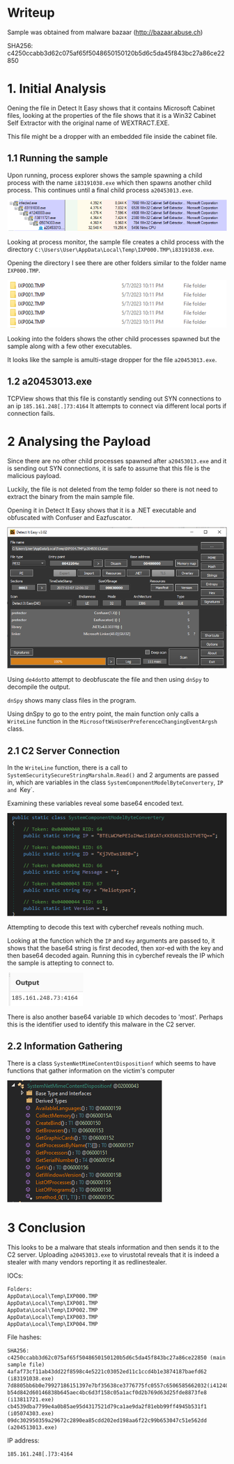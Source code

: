 # Writeup

Sample was obtained from malware bazaar (http://bazaar.abuse.ch)

SHA256: c4250ccabb3d62c075af65f5048650150120b5d6c5da45f843bc27a86ce22850

# 1. Initial Analysis

Oening the file in Detect It Easy shows that it contains Microsoft Cabinet files, looking at the properties of the file shows that it is a Win32 Cabinet Self Extractor with the original name of WEXTRACT.EXE. 

This file might be a dropper with an embedded file inside the cabinet file. 

## 1.1 Running the sample

Upon running, process explorer shows the sample spawning a child process with the name `i83191038.exe` which then spawns another child process. This continues until a final child process `a20453013.exe`.

![Process Explorer](images/processexplorer.png)

Looking at process monitor, the sample file creates a child process with the directory `C:\Users\User\AppData\Local\Temp\IXP000.TMP\i83191038.exe`.

Opening the directory I see there are other folders similar to the folder name `IXP000.TMP`.

![IXP000>TMP Folders](images/IXP000TMP.png)

Looking into the folders shows the other child processes spawned but the sample along with a few other executables.

It looks like the sample is amulti-stage dropper for the file `a20453013.exe`. 

## 1.2 a20453013.exe

TCPView shows that this file is constantly sending out SYN connections to an ip `185.161.248[.]73:4164` It attempts to connect via different local ports if connection fails.

# 2 Analysing the Payload

Since there are no other child processes spawned after `a20453013.exe` and it is sending out SYN connections, it is safe to assume that this file is the malicious payload.

Luckily, the file is not deleted from the temp folder so there is not need to extract the binary from the main sample file.

Opening it in Detect It Easy shows that it is a .NET executable and obfuscated with Confuser and Eazfuscator. 

![Detect It Easy](images/DetectItEasy.png)

Using `de4dot`to attempt to deobfuscate the file and then using `dnSpy` to decompile the output. 

`dnSpy` shows many class files in the program. 

Using dnSpy to go to the entry point, the main function only calls a `WriteLine` function in the `MicrosoftWinUserPreferenceChangingEventArgsh` class.

## 2.1 C2 Server Connection

In the `WriteLine` function, there is a call to `SystemSecuritySecureStringMarshalm.Read()` and 2 arguments are passed in, which are variables in the class `SystemComponentModelByteConvertery`, `IP and `Key`.

Examining these variables reveal some base64 encoded text.

![dnspy](images/dnspy1.png)

Attempting to decode this text with cyberchef reveals nothing much.

Looking at the function which the `IP` and `Key` arguments are passed to, it shows that the base64 string is first decoded, then xor-ed with the key and then base64 decoded again. Running this in cyberchef reveals the IP which the sample is attepting to connect to.

![cyberchef](images/cyberchef1.png)

There is also another base64 variable `ID` which decodes to 'most'. Perhaps this is the identifier used to identify this malware in the C2 server.

## 2.2 Information Gathering

There is a class `SystemNetMimeContentDispositionf` which seems to have functions that gather information on the victim's computer

![dnspy2](images/dnspy2.png)

# 3 Conclusion

This looks to be a malware that steals information and then sends it to the C2 server. Uploading `a20453013.exe` to virustotal reveals that it is indeed a stealer with many vendors reporting it as redlinestealer. 

IOCs:
```
Folders:
AppData\Local\Temp\IXP000.TMP
AppData\Local\Temp\IXP001.TMP
AppData\Local\Temp\IXP002.TMP
AppData\Local\Temp\IXP003.TMP
AppData\Local\Temp\IXP004.TMP
```

File hashes: 
```
SHA256: c4250ccabb3d62c075af65f5048650150120b5d6c5da45f843bc27a86ce22850 (main sample file)
4afaf73cf11ab43dd22f8598c4e5221c03052ed11c1ccd4b1e3874187baefd62
(i83191038.exe)
7d8805bb6b0e79927186151397e7bf35638ce3776775fc0557c6506585662032(i41240003.exe)
b54d842d60146838b645aec4bc6d3f158c05a1acf0d2b769d63d25fde8873fe8
(i13811721.exe)
cb4539dba7799e4a0b85ae95d4317521d79ca1ae9da2f81ebb99ff4945b531f1
(i05074303.exe)
09dc302950359a29672c2890ea85cdd202ed198aa6f22c99b653047c51e562dd (a204513013.exe)
```

IP address: 
```
185.161.248[.]73:4164
```




